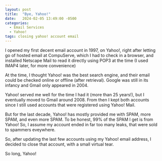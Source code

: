 ```yaml
---
layout: post
title:  "Bye, Yahoo!"
date:   2024-02-05 13:49:00 -0500
categories:
  - Email Services
  - Yahoo!
tags: closing yahoo! account email
---
```

I opened my first decent email account in 1997, on Yahoo!, right after letting go of hosted email at CompuServe, which I had to
check in a browser, and installed Netscape Mail to read it directly using POP3 at the time
(I used IMAP4 later, for more convenience)

At the time, I thought Yahoo! was the best search engine, and their email could be checked online or offline (after retrieval).
Google was still in its infancy and Gmail only appeared in 2004.

Yahoo! served me well for the time I had it (more than 25 years!), but I eventually moved to Gmail around 2008. From then I
kept both accounts since I still used accounts that were registered using Yahoo! Mail.

But for the last decade, Yahoo! has mostly provided me with SPAM, more SPAM, and even more SPAM. To be honest, 99% of the
SPAM I get is from Yahoo! So, I assume my account ended in far too many leaks, that were sold to spammers eveywhere.

So, after updating the last few accounts using my Yahoo! email address, I decided to close that account, with a small
virtual tear.

So long, Yahoo!